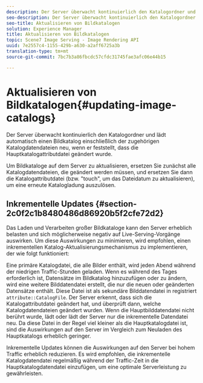 ```yaml
---
description: Der Server überwacht kontinuierlich den Katalogordner und lädt automatisch einen Bildkatalog einschließlich der zugehörigen Katalogdatendateien neu, wenn er feststellt, dass die Hauptkatalogattributdatei geändert wurde.
seo-description: Der Server überwacht kontinuierlich den Katalogordner und lädt automatisch einen Bildkatalog einschließlich der zugehörigen Katalogdatendateien neu, wenn er feststellt, dass die Hauptkatalogattributdatei geändert wurde.
seo-title: Aktualisieren von Bildkatalogen
solution: Experience Manager
title: Aktualisieren von Bildkatalogen
topic: Scene7 Image Serving - Image Rendering API
uuid: 7e2557c4-1155-429b-a630-a2aff6725a3b
translation-type: tm+mt
source-git-commit: 7bc7b3a86fbcdc57cfdc31745fae3afc06e44b15

---
```



# Aktualisieren von Bildkatalogen{#updating-image-catalogs}

Der Server überwacht kontinuierlich den Katalogordner und lädt automatisch einen Bildkatalog einschließlich der zugehörigen Katalogdatendateien neu, wenn er feststellt, dass die Hauptkatalogattributdatei geändert wurde.

Um Bildkataloge auf dem Server zu aktualisieren, ersetzen Sie zunächst alle Katalogdatendateien, die geändert werden müssen, und ersetzen Sie dann die Katalogattributdatei (bzw. &quot;touch&quot;, um das Dateidatum zu aktualisieren), um eine erneute Katalogladung auszulösen.

## Inkrementelle Updates {#section-2c0f2c1b8480486d86920b5f2cfe72d2}

Das Laden und Verarbeiten großer Bildkataloge kann den Server erheblich belasten und sich möglicherweise negativ auf Live-Serving-Vorgänge auswirken. Um diese Auswirkungen zu minimieren, wird empfohlen, einen inkrementellen Katalog-Aktualisierungsmechanismus zu implementieren, der wie folgt funktioniert:

Eine primäre Katalogdatei, die alle Bilder enthält, wird jeden Abend während der niedrigen Traffic-Stunden geladen. Wenn es während des Tages erforderlich ist, Datensätze im Bildkatalog hinzuzufügen oder zu ändern, wird eine weitere Bilddatendatei erstellt, die nur die neuen oder geänderten Datensätze enthält. Diese Datei ist als sekundäre Bilddatendatei in registriert `attribute::CatalogFile`. Der Server erkennt, dass sich die Katalogattributdatei geändert hat, und überprüft dann, welche Katalogdatendateien geändert wurden. Wenn die Hauptbilddatendatei nicht berührt wurde, lädt oder lädt der Server nur die inkrementelle Datendatei neu. Da diese Datei in der Regel viel kleiner als die Hauptkatalogdatei ist, sind die Auswirkungen auf den Server im Vergleich zum Neuladen des Hauptkatalogs erheblich geringer.

Inkrementelle Updates können die Auswirkungen auf den Server bei hohem Traffic erheblich reduzieren. Es wird empfohlen, die inkrementelle Katalogdatendatei regelmäßig während der Traffic-Zeit in die Hauptkatalogdatendatei einzufügen, um eine optimale Serverleistung zu gewährleisten.

